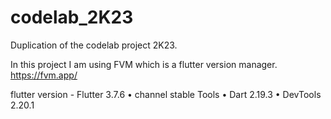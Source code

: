 # codelab_2K23
Duplication of the codelab project 2K23.

In this project I am using FVM which is a flutter version manager.
https://fvm.app/

flutter version -
Flutter 3.7.6 • channel stable 
Tools • Dart 2.19.3 • DevTools 2.20.1

